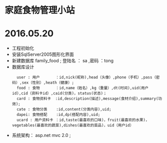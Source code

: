﻿# 家庭食物管理小站


# 2016.05.20
 * 工程初始化
 * 安装SqlServer2005图形化界面
 * 新建数据库 family_food ; 登陆名 ： sa ,密码 ：tong
 * 数据库设计
	```
	  user : 用户       ：id,nick(昵称),head（头像）,phone（手机）,pass（密码）,sex（性别）,heath（健康）;
	  food : 食物       ：id,name（姓名）,kg（重量）,dt(时间),uid(用户id),cid（资料卡id）,caid(分类)，status(状态)；
	  card : 食物资料卡  :id,description(描述),message(食材介绍),summary(功效);
	  cate : 食物分类    :id,content(分类内容),uid;
	  dapei: 食物搭配    :id,dp(搭配内容),uid;
	  ucard : 用户资料卡 ：id,taste(最喜欢的口味)，fruit(最喜欢的水果)，vegetables(最喜欢的蔬菜),dishes(最喜欢的菜品)，uid（用户id）

	```
 * 系统架构： asp.net mvc 2.0 ; 
